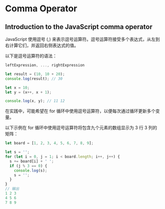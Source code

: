 # Comma Operator

## Introduction to the JavaScript comma operator

JavaScript 使用逗号 (,) 来表示逗号运算符。逗号运算符接受多个表达式，从左到右计算它们，并返回右侧表达式的值。

以下是逗号运算符的语法：

```js
leftExpression, ..., rightExpression
```

```js
let result = (10, 10 + 20);
console.log(result); // 30
```

```js
let x = 10;
let y = (x++, x + 1);

console.log(x, y); // 11 12
```

在实践中，可能希望在 for 循环中使用逗号运算符，以便每次通过循环更新多个变量。

以下示例在 for 循环中使用逗号运算符将包含九个元素的数组显示为 3 行 3 列的矩阵：

```js
let board = [1, 2, 3, 4, 5, 6, 7, 8, 9];

let s = '';
for (let i = 0, j = 1; i < board.length; i++, j++) {
  s += board[i] + ' ';
  if (j % 3 == 0) {
    console.log(s);
    s = '';
  }
}
// 输出
1 2 3
4 5 6
7 8 9
```
